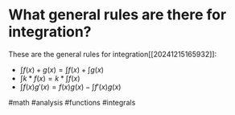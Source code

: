 # What general rules are there for integration? 
These are the general rules for integration[[20241215165932]]: 
- $\int f(x) + g(x)= \int f(x) + \int g(x)$
- $\int k* f(x) = k*\int f(x)$
- $\int f(x)g'(x) = f(x)g(x) - \int f'(x)g(x)$

#math #analysis #functions #integrals